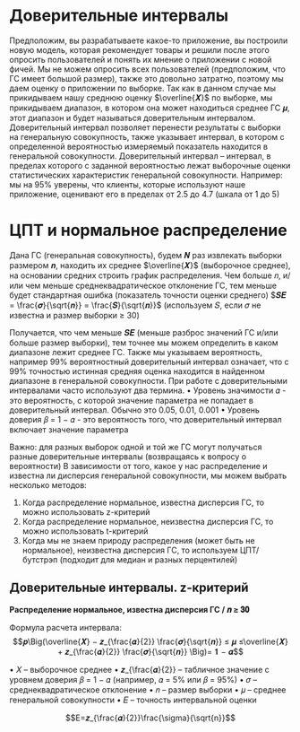 # Доверительные интервалы

Предположим, вы разрабатываете какое-то приложение, вы построили новую модель,
которая рекомендует товары и решили после этого опросить пользователей и понять их
мнение о приложении с новой фичей.
Мы не можем опросить всех пользователей (предположим, что ГС имеет большой
размер), также это довольно затратно, поэтому мы даем оценку о приложении по
выборке.
Так как в данном случае мы прикидываем нашу среднюю оценку $\overline{𝑿}$ по выборке, мы
прикидываем диапазон, в котором она может находиться среднее ГС 𝝁, этот диапазон и
будет называться доверительным интервалом.
Доверительный интервал позволяет перенести результаты с выборки на генеральную
совокупность, также указывает интервал, в котором с определенной вероятностью
измеряемый показатель находится в генеральной совокупности.
Доверительный интервал – интервал, в пределах которого с заданной вероятностью
лежат выборочные оценки статистических характеристик генеральной совокупности.
Например: мы на 95% уверены, что клиенты, которые используют наше приложение,
оценивают его в пределах от 2.5 до 4.7 (шкала от 1 до 5)

# ЦПТ и нормальное распределение

Дана ГС (генеральная совокупность), будем 𝑵 раз извлекать выборки размером 𝒏, находить их среднее $\overline{𝑿}$ (выборочное среднее), на основании средних строить график распределения.
Чем больше 𝑛, и/или чем меньше среднеквадратическое отклонение ГС, тем меньше будет стандартная ошибка (показатель точности оценки среднего) $𝑺𝑬 = \frac{𝝈}{\sqrt{𝒏}} = \frac{𝑺}{\sqrt{𝒏}}$ (используем 𝑆, если 𝜎 не известна и размер выборки ≥ 30)

Получается, что чем меньше 𝑺𝑬 (меньше разброс значений ГС и/или больше размер выборки), тем точнее мы можем определить в каком диапазоне лежит среднее ГС.
Также мы указываем вероятность, например 99% вероятностный доверительный интервал означает, что с 99% точностью истинная средняя оценка находится в найденном диапазоне в генеральной совокупности.
При работе с доверительными интервалами часто используют два термина.
• Уровень значимости 𝛼 - это вероятность, с которой значение параметра не попадает в доверительный интервал. Обычно это 0.05, 0.01, 0.001
• Уровень доверия 𝛽 = 1 − 𝛼 - это вероятность того, что доверительный интервал включает значение параметра


Важно: для разных выборок одной и той же ГС могут получаться разные доверительные интервалы (возвращаясь к вопросу о вероятности)
В зависимости от того, какое у нас распределение и известна ли дисперсия генеральной совокупности, мы можем выбрать несколько методов:
1) Когда распределение нормальное, известна дисперсия ГС, то можно использовать z-критерий
2) Когда распределение нормальное, неизвестна дисперсия ГС, то можно использовать t-критерий
3) Когда мы не знаем природу распределения (может быть не нормальное), неизвестна дисперсия ГС, то используем ЦПТ/бутстрэп (подходит для медиан и разных перцентилей)

## Доверительные интервалы. z-критерий

**Распределение нормальное, известна дисперсия ГС / 𝒏 ≥ 𝟑𝟎**

Формула расчета интервала:
$$𝒑\Big(\overline{𝑿} − 𝒛_{\frac{𝜶}{2}} \frac{𝝈}{\sqrt{𝒏}} ≤ 𝝁 ≤\overline{𝑿} + 𝒛_{\frac{𝜶}{2}} \frac{𝝈}{\sqrt{𝒏}} \Big)= 𝟏 − 𝜶$$

• 𝑋 – выборочное среднее
• 𝒛_{\frac{𝜶}{2}} – табличное значение с уровнем доверия 𝛽 = 1 − 𝛼 (например,
𝛼 = 5% или 𝛽 = 95%)
• 𝜎 – среднеквадратическое отклонение
• 𝑛 – размер выборки
• 𝜇 – среднее генеральной совокупности
• 𝐸 – точность интервальной оценки

$$E=𝒛_{\frac{𝜶}{2}}\frac{\sigma}{\sqrt{n}}$$